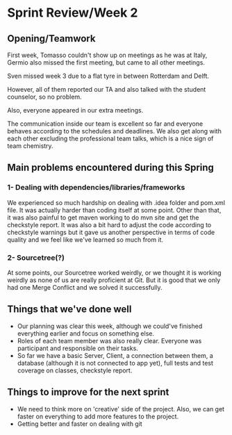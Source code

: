 # Sprint Review/Week 2

## Opening/Teamwork
First week, Tomasso couldn't show up on meetings as he was at Italy, Germio also
missed the first meeting, but came to all other meetings.

Sven missed week 3 due to a flat tyre in between Rotterdam and Delft.

However, all of them reported our TA and also talked with the student counselor, so no problem.

Also, everyone appeared in our extra meetings.

The communication inside our team is excellent so far and everyone behaves according to the schedules and deadlines.
 We also get along with each other excluding the professional team talks, which is a nice sign of team chemistry.

## Main problems encountered during this Spring

### 1- Dealing with dependencies/libraries/frameworks
We experienced so much hardship on dealing with .idea folder and pom.xml file. It was actually harder than coding itself at some point.
Other than that, it was also painful to get maven working to do mvn site and get the checkstyle report. 
It was also a bit hard to adjust the code according to checkstyle warnings but it gave us another perspective in terms of code quality and
we feel like we've learned so much from it. 

### 2- Sourcetree(?)
At some points, our Sourcetree worked weirdly, or we thought it is working weirdly as none of us are really proficient at Git. But it is good that we only had one Merge Conflict and we solved it successfully.

## Things that we've done well
- Our planning was clear this week, although we could've finished everything earlier and focus on something else.
- Roles of each team member was also really clear. Everyone was participant and responsible on their tasks. 
- So far we have a basic Server, Client, a connection between them, a database (although it is not connected to app yet), full tests and test coverage on classes, 
checkstyle report.

## Things to improve for the next sprint 
- We need to think more on 'creative' side of the project. Also, we can get faster on everything to add more features to the project. 
- Getting better and faster on dealing with git